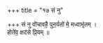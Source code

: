 +++
title = "१७ सं नु"

+++
सं नु वो॑चावहै॒ पुन॒र्यतो॑ मे॒ मध्वाभृ॑तम् ।  
होते॑व॒ क्षद॑से प्रि॒यम् ॥